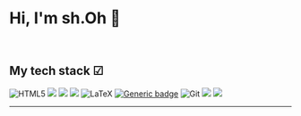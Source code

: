 <h1> Hi, I'm sh.Oh 👋 </h1>

<br />
<h2> My tech stack  ☑ </h2>

![HTML5](https://img.shields.io/badge/-HTML5-F05032?style=for-the-badge&logo=html5&logoColor=ffffff)
<img src="https://img.shields.io/badge/tensorflow-FF6F00?style=for-the-badge&logo=tensorflow&logoColor=white">
<img src="https://img.shields.io/badge/Pytorch-EE4C2C?style=for-the-badge&logo=Pytorch&logoColor=white">
<img src="https://img.shields.io/badge/Julia-9558B2?style=for-the-badge&logo=Julia&logoColor=white">
![LaTeX](https://img.shields.io/badge/latex-%23008080.svg?style=for-the-badge&logo=latex&logoColor=white)
[![Generic badge](https://img.shields.io/badge/MATLAB-R2023a-BLUE.svg)](https://shields.io/)
![Git](https://img.shields.io/badge/-Git-F05032?style=for-the-badge&logo=git&logoColor=ffffff)
<img src="https://img.shields.io/badge/Python-3776AB?style=for-the-badge&logo=Python&logoColor=white">
<img src="https://img.shields.io/badge/R-276DC3?style=for-the-badge&logo=R&logoColor=white">
****
<br/>
